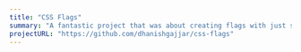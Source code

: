 ```yaml
---
title: "CSS Flags"
summary: "A fantastic project that was about creating flags with just single div and CSS"
projectURL: "https://github.com/dhanishgajjar/css-flags"
---
```

